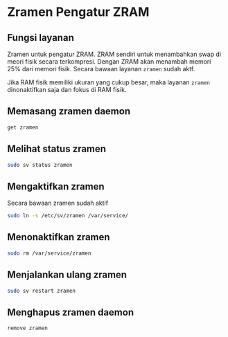 # Zramen Pengatur ZRAM

## Fungsi layanan

Zramen untuk pengatur ZRAM. ZRAM sendiri untuk menambahkan swap di meori fisik secara terkompresi. Dengan ZRAM akan menambah memori 25% dari memori fisik.
Secara bawaan layanan `zramen` sudah aktf.

Jika RAM fisik memiliki ukuran yang cukup besar, maka layanan `zramen` dinonaktifkan saja dan fokus di RAM fisik.

## Memasang zramen daemon

```bash
get zramen
```

## Melihat status zramen

```bash
sudo sv status zramen
```

## Mengaktifkan zramen

Secara bawaan zramen sudah aktif

```bash
sudo ln -s /etc/sv/zramen /var/service/
```

## Menonaktifkan zramen

```bash
sudo rm /var/service/zramen
```

## Menjalankan ulang zramen

```bash
sudo sv restart zramen
```

## Menghapus zramen daemon

```bash
remove zramen
```
